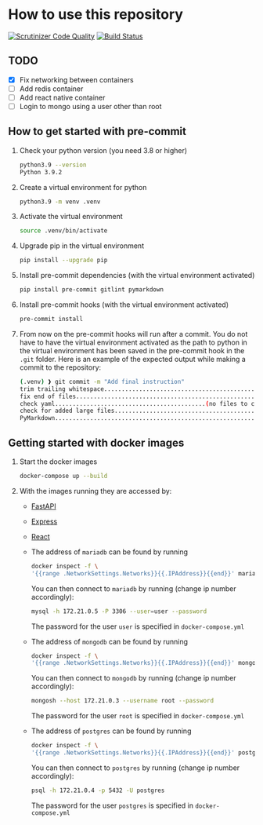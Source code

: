# How to use this repository

[![Scrutinizer Code Quality](https://scrutinizer-ci.com/g/virtuella-team/vteam/badges/quality-score.png?b=backend)](https://scrutinizer-ci.com/g/virtuella-team/vteam/?branch=backend)
[![Build Status](https://scrutinizer-ci.com/g/virtuella-team/vteam/badges/build.png?b=main)](https://scrutinizer-ci.com/g/virtuella-team/vteam/build-status/main)

## TODO

- [x] Fix networking between containers
- [ ] Add redis container
- [ ] Add react native container
- [ ] Login to mongo using a user other than root

## How to get started with pre-commit

1. Check your python version (you need 3.8 or higher)

    ```bash
    python3.9 --version
    Python 3.9.2
    ```

1. Create a virtual environment for python

    ```bash
    python3.9 -m venv .venv
    ```

1. Activate the virtual environment

    ```bash
    source .venv/bin/activate
    ```

1. Upgrade pip in the virtual environment

    ```bash
    pip install --upgrade pip
    ```

1. Install pre-commit dependencies (with the virtual environment activated)

    ```bash
    pip install pre-commit gitlint pymarkdown
    ```

1. Install pre-commit hooks (with the virtual environment activated)

    ```bash
    pre-commit install
    ```

1. From now on the pre-commit hooks will run after a commit. You do not have to
have the virtual environment activated as the path to python in the virtual
environment has been saved in the pre-commit hook in the `.git` folder.
Here is an example of the expected output while making a commit to the repository:

    ```bash
    (.venv) ❱ git commit -m "Add final instruction"
    trim trailing whitespace.................................................Passed
    fix end of files.........................................................Passed
    check yaml...........................................(no files to check)Skipped
    check for added large files..............................................Passed
    PyMarkdown...............................................................Passed
    ```

## Getting started with docker images

1. Start the docker images

    ```bash
    docker-compose up --build
    ```

1. With the images running they are accessed by:

   - [FastAPI](http://localhost:8082)
   - [Express](http://localhost:8081)
   - [React](http://localhost:8083)
   - The address of `mariadb` can be found by running

     ```bash
     docker inspect -f \
     '{{range .NetworkSettings.Networks}}{{.IPAddress}}{{end}}' mariadb
     ```

     You can then connect to `mariadb` by running (change ip number accordingly):

     ```bash
     mysql -h 172.21.0.5 -P 3306 --user=user --password
     ```

     The password for the user `user` is specified in `docker-compose.yml`

   - The address of `mongodb` can be found by running

     ```bash
     docker inspect -f \
     '{{range .NetworkSettings.Networks}}{{.IPAddress}}{{end}}' mongodb
     ```

     You can then connect to `mongodb` by running (change ip number accordingly):

     ```bash
     mongosh --host 172.21.0.3 --username root --password
     ```

     The password for the user `root` is specified in `docker-compose.yml`

   - The address of `postgres` can be found by running

     ```bash
     docker inspect -f \
     '{{range .NetworkSettings.Networks}}{{.IPAddress}}{{end}}' postgres
     ```

     You can then connect to `postgres` by running (change ip number accordingly):

     ```bash
     psql -h 172.21.0.4 -p 5432 -U postgres
     ```

     The password for the user `postgres` is specified in `docker-compose.yml`

